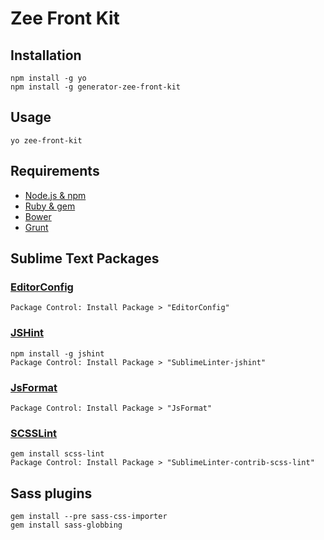 # Zee Front Kit

## Installation
    npm install -g yo
    npm install -g generator-zee-front-kit

## Usage
    yo zee-front-kit

## Requirements
- [Node.js & npm](https://nodejs.org/)
- [Ruby & gem](https://www.ruby-lang.org/fr/)
- [Bower](http://bower.io/)
- [Grunt](http://gruntjs.com/)

## Sublime Text Packages

### [EditorConfig](https://github.com/sindresorhus/editorconfig-sublime)
    Package Control: Install Package > "EditorConfig"

### [JSHint](https://github.com/SublimeLinter/SublimeLinter-jshint)
    npm install -g jshint
    Package Control: Install Package > "SublimeLinter-jshint"

### [JsFormat](https://github.com/jdc0589/JsFormat)
    Package Control: Install Package > "JsFormat"

### [SCSSLint](https://packagecontrol.io/packages/SublimeLinter-contrib-scss-lint)
    gem install scss-lint 
    Package Control: Install Package > "SublimeLinter-contrib-scss-lint"

## Sass plugins

    gem install --pre sass-css-importer
    gem install sass-globbing

